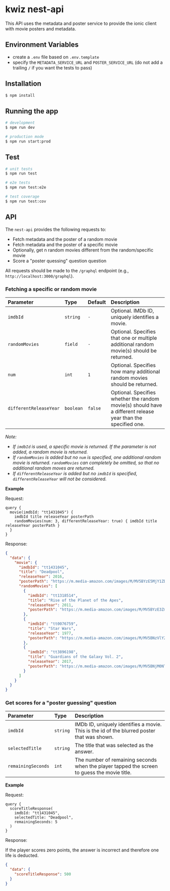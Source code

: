 # kwiz nest-api

This API uses the metadata and poster service to provide the ionic client with movie posters and metadata.

## Environment Variables

- create a `.env` file based on `.env.template`
- specify the `METADATA_SERVICE_URL` and `POSTER_SERVICE_URL` (do not add a trailing `/` if you want the tests to pass)

## Installation

```bash
$ npm install
```

## Running the app

```bash
# development
$ npm run dev

# production mode
$ npm run start:prod
```

## Test

```bash
# unit tests
$ npm run test

# e2e tests
$ npm run test:e2e

# test coverage
$ npm run test:cov
```

## API

The `nest-api` provides the following requests to:

- Fetch metadata and the poster of a random movie
- Fetch metadata and the poster of a specific movie
- Optionally, get n random movies different from the random/specific movie
- Score a "poster quessing" question question

All requests should be made to the `/graphql` endpoint (e.g., `http://localhost:3000/graphql`).

### Fetching a specific or random movie

| Parameter              | Type      | Default | Description                                                                                                  |
| :--------------------- | :-------- | :------ | :----------------------------------------------------------------------------------------------------------- |
| `imdbId`               | `string`  | `-`     | Optional. IMDb ID, uniquely identifies a movie.                                                              |
| `randomMovies`         | `field`   | `-`     | Optional. Specifies that one or multiple additional random movie(s) should be returned.                      |
| `num`                  | `int`     | `1`     | Optional. Specifies how many additional random movies should be returned.                                    |
| `differentReleaseYear` | `boolean` | `false` | Optional. Specifies whether the random movie(s) should have a different release year than the specified one. |

_Note:_

- _If `imdbId` is used, a specific movie is returned. If the parameter is not added, a random movie is returned._
- _If `randomMovies` is added but no `num` is specified, one additional random movie is returned. `randomMovies` can completely be omitted, so that no additional random moves are returned._
- _If `differentReleaseYear` is added but no `imdbId` is specified, `differentReleaseYear` will not be considered._

**Example**

Request:

```
query {
  movie(imdbId: "tt1431045") {
    imdbId title releaseYear posterPath
    randomMovies(num: 3, differentReleaseYear: true) { imdbId title releaseYear posterPath }
  }
}
```

Response:

```json
{
  "data": {
    "movie": {
      "imdbId": "tt1431045",
      "title": "Deadpool",
      "releaseYear": 2016,
      "posterPath": "https://m.media-amazon.com/images/M/MV5BYzE5MjY1ZDgtMTkyNC00MTMyLThhMjAtZGI5OTE1NzFlZGJjXkEyXkFqcGdeQXVyNjU0OTQ0OTY@._V1_SX300.jpg",
      "randomMovies": [
        {
          "imdbId": "tt1318514",
          "title": "Rise of the Planet of the Apes",
          "releaseYear": 2011,
          "posterPath": "https://m.media-amazon.com/images/M/MV5BYzE3ZmNlZTctMDdmNy00MjMzLWFmZmYtN2M5N2YyYTQ1ZDJjXkEyXkFqcGdeQXVyNTAyODkwOQ@@._V1_SX300.jpg"
        },
        {
          "imdbId": "tt0076759",
          "title": "Star Wars",
          "releaseYear": 1977,
          "posterPath": "https://m.media-amazon.com/images/M/MV5BNzVlY2MwMjktM2E4OS00Y2Y3LWE3ZjctYzhkZGM3YzA1ZWM2XkEyXkFqcGdeQXVyNzkwMjQ5NzM@._V1_SX300.jpg"
        },
        {
          "imdbId": "tt3896198",
          "title": "Guardians of the Galaxy Vol. 2",
          "releaseYear": 2017,
          "posterPath": "https://m.media-amazon.com/images/M/MV5BNjM0NTc0NzItM2FlYS00YzEwLWE0YmUtNTA2ZWIzODc2OTgxXkEyXkFqcGdeQXVyNTgwNzIyNzg@._V1_SX300.jpg"
        }
      ]
    }
  }
}
```

### Get scores for a "poster guessing" question

| Parameter          | Type     | Description                                                                                 |
| :----------------- | :------- | :------------------------------------------------------------------------------------------ |
| `imdbId`           | `string` | IMDb ID, uniquely identifies a movie. This is the id of the blurred poster that was shown.  |
| `selectedTitle`    | `string` | The title that was selected as the answer.                                                  |
| `remainingSeconds` | `int`    | The number of remaining seconds when the player tapped the screen to guess the movie title. |

**Example**

Request:

```
query {
  scoreTitleResponse(
    imdbId: "tt1431045",
    selectedTitle: "Deadpool",
    remainingSeconds: 5
  )
}
```

Response:

If the player scores zero points, the answer is incorrect and therefore one life is deducted.

```json
{
  "data": {
    "scoreTitleResponse": 500
  }
}
```
